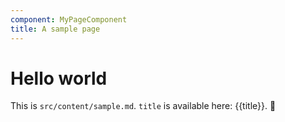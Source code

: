 ```yaml
---
component: MyPageComponent
title: A sample page
---
```


# Hello world

This is `src/content/sample.md`.
`title` is available here: {{title}}.
:tada:
